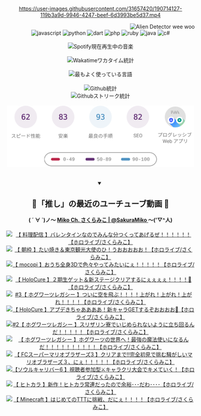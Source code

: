 <!-- START: HERO IMAGE GIF ////////// ////////// ////////// -->
<!-- <img src="@/../assets/img/gaming/ghost-of-tsushima.gif" width="100%"  alt="nellyXinwei's Hero Gif Image"/> -->
<!-- END: HERO IMAGE GIF ////////// ////////// ////////// -->

<div align="center" >  
  
<!-- START:ワンピース 第1015話「ルフィはRED ROCを使う」 -->
<https://user-images.githubusercontent.com/31657420/190714127-119b3a9d-9946-4247-beef-6d3993be5d37.mp4>
<!-- END:ワンピース 第1015話「ルフィはRED ROCを使う」 -->

<!-- START:VISITOR COUNTER -->
<div width="100%" align="right">

<img src="https://komarev.com/ghpvc/?username=nellyXinwei&label=🛸&color=grey&style=for-the-badge&labelcolor=ffffff" alt="Alien Detector wee woo"/>

</div>
<!-- END:VISITOR COUNTER -->

<!-- START: PROGRAMMING LANGUAGES -->
<!-- 色彩 Color Scheme:
#961E3A, #8A0D42, #5A0640, #4F265E, #2B355A, #3E759B, #CC4246,
#BB2649, #AD1052, #700750, #633075, #364270, #4E92C2, #FF5357
Sauce: https://www.webcreatorbox.com/inspiration/pantone-2023
-->

<img src="https://img.shields.io/badge/javascript%20-%23BB2649.svg?&style=for-the-badge&logo=javascript&logoColor=white&labelColor=961E3A" alt="javascript"/>
<img src="https://img.shields.io/badge/python%20-%23AD1052.svg?&style=for-the-badge&logo=python&logoColor=white&labelColor=8A0D42" alt="python" />
<img src="https://img.shields.io/badge/dart%20-%23700750.svg?&style=for-the-badge&logo=dart&logoColor=white&labelColor=5A0640" alt="dart"/>
<img src="https://img.shields.io/badge/php%20-%23633075.svg?&style=for-the-badge&logo=php&logoColor=white&labelColor=4F265E" alt="php"/>
<img src="https://img.shields.io/badge/ruby%20-%23364270.svg?&style=for-the-badge&logo=ruby&logoColor=white&labelColor=2B355A" alt="ruby"/>
<img src="https://img.shields.io/badge/java%20-%234E92C2.svg?&style=for-the-badge&logo=openjdk&logoColor=white&labelColor=3E759B" alt="java"/>
<img src="https://img.shields.io/badge/c%23-%23FF5357.svg?style=for-the-badge&logo=c-sharp&logoColor=white&labelColor=CC4246" alt="c#"/>  
<!-- END: PROGRAMMING LANGUAGES -->

<br>
<br>

<!-- START: MUSIC STATUS -->
  <!-- <a href="https://newojima-gsrs-20220114.vercel.app/api/now-playing?open">
    <img src="https://newojima-gsrs-20220114.vercel.app/api/now-playing" alt="Spotify現在再生中の音楽">
  </a> -->
  <img src="https://newojima-grss-20230114.vercel.app/api/spotify?border_color=transparent" alt="Spotify現在再生中の音楽" width="280px">
<!-- END: MUSIC STATUS -->

<br>
<br>

<!-- START: GITHUB STATUS -->
<!-- 色彩 Color Scheme:  #BB2649, #AD1052, #700750, #633075 -->
<img align="center" src="https://newojima-grs-20230109.vercel.app/api/wakatime?username=newojima&layout=compact&langs_count=10&locale=ja&hide_title=false&title_color=fff&hide_border=true&text_color=fff&bg_color=BB2649,BB2649,633075,633075&hide=other,css,html,bash,xml,git%20config,makefile,properties,yaml,markdown,text,json,jsx" alt="Wakatimeワカタイム統計"/>

<br>
<br>

<!-- 色彩 Color Scheme:  #633075, #364270, #4E92C2 -->
  <img align="center" src="https://newojima-grs-20230109.vercel.app/api/top-langs?username=newojima&layout=compact&text_color=fff&icon_color=fff&hide_border=true&&locale=ja&hide_title=false&title_color=fff&include_all_commits=true&card_width=445&langs_count=11&hide=c%23,powershell,shaderlab,hlsl,makefile,jupyter%20notebook,python,html,css,shell,batchfile,less,liquid,hack,scss&bg_color=4F265E,633075,4E92C2" alt="最もよく使っている言語"/>

<br>
<br>

<!-- 色彩 Color Scheme:  #4E92C2, #FF5357 -->
  <img align="center" src="https://newojima-grs-20230109.vercel.app/api?username=newojima&show_icons=true&&locale=ja&title_color=fff&text_color=fff&icon_color=fff&hide_border=true&hide_title=false&count_private=true&include_all_commits=true&card_width=495&disable_animations=true&bg_color=4E92C2,4E92C2,FF5357" alt="Github統計"/>

<br>

<img align="center" src="https://streak-stats.demolab.com?user=newojima&theme=dark&hide_border=true&locale=ja&ring=BB2649&stroke=222222&background=151515&sideLabels=BB2649&currStreakLabel=ffffff&border=BB2649&fire=FF5357&currStreakNum=ffffff&sideNums=FF5357&dates=ffffff" alt="Githubストリーク統計"/>

<br>
<br>

  <img align="center" width="500px" src="@/../assets/img/page-insights.svg" alt="Githubページの洞察"/>
  
</div>
<!-- END: GITHUB STATUS -->

<br>
<br>

<div align="center">
<details open>
  <summary>

  </summary>

  <h2 align="center">🌸「推し」の最近のユーチューブ動画 🌸</h2>
  <h4>
  ( ´ ∀ `)ノ～ 
  <a href="https://www.youtube.com/@SakuraMiko">Miko Ch. さくらみこ | @SakuraMiko
  </a>
   ～('▽^人)
  </h4>

  <!-- BEGIN YOUTUBE-CARDS -->
<a href="https://www.youtube.com/watch?v=O9128i-VBgs"><img src="https://ytcards.demolab.com/?id=O9128i-VBgs&title=%E3%80%90+%E6%96%99%E7%90%86%E9%85%8D%E4%BF%A1+%E3%80%91%E3%83%90%E3%83%AC%E3%83%B3%E3%82%BF%E3%82%A4%E3%83%B3%E3%81%AA%E3%81%AE%E3%81%A7%E3%81%BF%E3%82%93%E3%81%AA%E5%88%86%E3%81%A4%E3%81%8F%E3%81%A3%E3%81%A6%E3%81%82%E3%81%92%E3%82%8B%E3%81%9C%EF%BC%81%EF%BC%81%EF%BC%81%EF%BC%81%EF%BC%81%EF%BC%81%E3%80%90%E3%83%9B%E3%83%AD%E3%83%A9%E3%82%A4%E3%83%96%2F%E3%81%95%E3%81%8F%E3%82%89%E3%81%BF%E3%81%93%E3%80%91&lang=ja&timestamp=1676373200&background_color=%230d1117&title_color=%23ffffff&stats_color=%23dedede&width=187&duration=3623" alt="【 料理配信 】バレンタインなのでみんな分つくってあげるぜ！！！！！！【ホロライブ/さくらみこ】" title="【 料理配信 】バレンタインなのでみんな分つくってあげるぜ！！！！！！【ホロライブ/さくらみこ】"></a>
<a href="https://www.youtube.com/watch?v=19ufOZ0kfOY"><img src="https://ytcards.demolab.com/?id=19ufOZ0kfOY&title=%E3%80%90++%E6%9C%9D%E6%9E%A0+%E3%80%91%E3%81%9F%E3%81%84%E7%84%BC%E3%81%8D%EF%BC%86%E6%9D%B1%E4%BA%AC%E8%A6%B3%E5%85%89%E5%A4%A7%E4%BD%BF%E3%81%AE%E3%81%B2%EF%BC%81%E3%81%86%E3%81%8A%E3%81%8A%E3%81%8A%E3%81%8A%E3%81%8A%EF%BC%81%E3%80%90%E3%83%9B%E3%83%AD%E3%83%A9%E3%82%A4%E3%83%96%2F%E3%81%95%E3%81%8F%E3%82%89%E3%81%BF%E3%81%93%E3%80%91&lang=ja&timestamp=1676243718&background_color=%230d1117&title_color=%23ffffff&stats_color=%23dedede&width=187&duration=3871" alt="【  朝枠 】たい焼き＆東京観光大使のひ！うおおおおお！【ホロライブ/さくらみこ】" title="【  朝枠 】たい焼き＆東京観光大使のひ！うおおおおお！【ホロライブ/さくらみこ】"></a>
<a href="https://www.youtube.com/watch?v=Xk4vrEWjhek"><img src="https://ytcards.demolab.com/?id=Xk4vrEWjhek&title=%E3%80%90+mocopi+%E3%80%91%E3%81%8A%E3%81%86%E3%81%A1%E5%85%A8%E8%BA%AB3D%E3%81%A7%E8%89%B2%E3%80%85%E3%82%84%E3%81%A3%E3%81%A6%E3%81%BF%E3%81%9F%E3%81%84%E3%81%AB%E3%81%87%EF%BC%81%EF%BC%81%EF%BC%81%EF%BC%81%EF%BC%81%E3%80%90%E3%83%9B%E3%83%AD%E3%83%A9%E3%82%A4%E3%83%96%2F%E3%81%95%E3%81%8F%E3%82%89%E3%81%BF%E3%81%93%E3%80%91&lang=ja&timestamp=1676203877&background_color=%230d1117&title_color=%23ffffff&stats_color=%23dedede&width=187&duration=3596" alt="【 mocopi 】おうち全身3Dで色々やってみたいにぇ！！！！！【ホロライブ/さくらみこ】" title="【 mocopi 】おうち全身3Dで色々やってみたいにぇ！！！！！【ホロライブ/さくらみこ】"></a>
<a href="https://www.youtube.com/watch?v=Uo1R7-KXvb0"><img src="https://ytcards.demolab.com/?id=Uo1R7-KXvb0&title=%E3%80%90++HoloCure+%E3%80%91%EF%BC%92%E6%9C%9F%E7%94%9F%E3%82%B2%E3%83%83%E3%83%88%EF%BC%86%E6%96%B0%E3%82%B9%E3%83%86%E3%83%BC%E3%82%B8%E3%82%AF%E3%83%AA%E3%82%A2%E3%81%99%E3%82%8B%E3%81%AB%E3%81%87%E3%81%87%E3%81%87%E3%81%87%EF%BC%81%EF%BC%81%EF%BC%81%EF%BC%81%F0%9F%8C%9F%E3%80%90%E3%83%9B%E3%83%AD%E3%83%A9%E3%82%A4%E3%83%96%2F%E3%81%95%E3%81%8F%E3%82%89%E3%81%BF%E3%81%93%E3%80%91&lang=ja&timestamp=1676124020&background_color=%230d1117&title_color=%23ffffff&stats_color=%23dedede&width=187&duration=9099" alt="【  HoloCure 】２期生ゲット＆新ステージクリアするにぇぇぇぇ！！！！🌟【ホロライブ/さくらみこ】" title="【  HoloCure 】２期生ゲット＆新ステージクリアするにぇぇぇぇ！！！！🌟【ホロライブ/さくらみこ】"></a>
<a href="https://www.youtube.com/watch?v=fYhJCGD0HMQ"><img src="https://ytcards.demolab.com/?id=fYhJCGD0HMQ&title=%233%E3%80%90+%E3%83%9B%E3%82%B0%E3%83%AF%E3%83%BC%E3%83%84%E3%83%AC%E3%82%AC%E3%82%B7%E3%83%BC+%E3%80%91%E3%81%A4%E3%81%84%E3%81%AB%E7%A9%BA%E3%82%92%E9%A3%9B%E3%81%B6%EF%BC%81%EF%BC%81%EF%BC%81%EF%BC%81%E4%B8%8A%E3%81%8C%E3%82%8C%EF%BC%81%E4%B8%8A%E3%81%8C%E3%82%8C%EF%BC%81%E4%B8%8A%E3%81%8C%E3%82%8C%EF%BC%81%EF%BC%81%EF%BC%81%EF%BC%81%E3%80%90%E3%83%9B%E3%83%AD%E3%83%A9%E3%82%A4%E3%83%96%2F%E3%81%95%E3%81%8F%E3%82%89%E3%81%BF%E3%81%93%E3%80%91&lang=ja&timestamp=1676114117&background_color=%230d1117&title_color=%23ffffff&stats_color=%23dedede&width=187&duration=22458" alt="#3【 ホグワーツレガシー 】ついに空を飛ぶ！！！！上がれ！上がれ！上がれ！！！！【ホロライブ/さくらみこ】" title="#3【 ホグワーツレガシー 】ついに空を飛ぶ！！！！上がれ！上がれ！上がれ！！！！【ホロライブ/さくらみこ】"></a>
<a href="https://www.youtube.com/watch?v=gVIJGhGZ0rA"><img src="https://ytcards.demolab.com/?id=gVIJGhGZ0rA&title=%E3%80%90+HoloCure+%E3%80%91%E3%82%A2%E3%83%97%E3%83%87%E3%81%8D%E3%81%A1%E3%82%83%E3%81%82%E3%81%82%E3%81%82%E3%81%82%EF%BC%81%E6%96%B0%E3%82%AD%E3%83%A3%E3%83%A9GET%E3%81%99%E3%82%8B%E3%81%9E%E3%81%8A%E3%81%8A%E3%81%8A%E3%81%8A%F0%9F%8C%9F%E3%80%90%E3%83%9B%E3%83%AD%E3%83%A9%E3%82%A4%E3%83%96%2F%E3%81%95%E3%81%8F%E3%82%89%E3%81%BF%E3%81%93%E3%80%91&lang=ja&timestamp=1676047799&background_color=%230d1117&title_color=%23ffffff&stats_color=%23dedede&width=187&duration=11889" alt="【 HoloCure 】アプデきちゃああああ！新キャラGETするぞおおおお🌟【ホロライブ/さくらみこ】" title="【 HoloCure 】アプデきちゃああああ！新キャラGETするぞおおおお🌟【ホロライブ/さくらみこ】"></a>
<a href="https://www.youtube.com/watch?v=Q0xnMiLK-Ps"><img src="https://ytcards.demolab.com/?id=Q0xnMiLK-Ps&title=%232%E3%80%90+%E3%83%9B%E3%82%B0%E3%83%AF%E3%83%BC%E3%83%84%E3%83%AC%E3%82%AC%E3%82%B7%E3%83%BC+%E3%80%91%E3%82%B9%E3%83%AA%E3%82%B6%E3%83%AA%E3%83%B3%E5%AF%AE%E3%81%A7%E3%81%84%E3%81%98%E3%82%81%E3%82%89%E3%82%8C%E3%81%AA%E3%81%84%E3%82%88%E3%81%86%E3%81%AB%E7%AB%8B%E3%81%A1%E5%9B%9E%E3%82%8B%E3%82%93%E3%81%A0%EF%BC%81%EF%BC%81%EF%BC%81%EF%BC%81%EF%BC%81%E3%80%90%E3%83%9B%E3%83%AD%E3%83%A9%E3%82%A4%E3%83%96%2F%E3%81%95%E3%81%8F%E3%82%89%E3%81%BF%E3%81%93%E3%80%91&lang=ja&timestamp=1675960147&background_color=%230d1117&title_color=%23ffffff&stats_color=%23dedede&width=187&duration=13726" alt="#2【 ホグワーツレガシー 】スリザリン寮でいじめられないように立ち回るんだ！！！！！【ホロライブ/さくらみこ】" title="#2【 ホグワーツレガシー 】スリザリン寮でいじめられないように立ち回るんだ！！！！！【ホロライブ/さくらみこ】"></a>
<a href="https://www.youtube.com/watch?v=1suAIUJn4m8"><img src="https://ytcards.demolab.com/?id=1suAIUJn4m8&title=%E3%80%90+%E3%83%9B%E3%82%B0%E3%83%AF%E3%83%BC%E3%83%84%E3%83%AC%E3%82%AC%E3%82%B7%E3%83%BC+%E3%80%91%E3%83%9B%E3%82%B0%E3%83%AF%E3%83%BC%E3%83%84%E3%81%AE%E4%B8%96%E7%95%8C%E3%81%B8%EF%BC%81%E6%9C%80%E5%BC%B7%E3%81%AE%E9%AD%94%E6%B3%95%E4%BD%BF%E3%81%84%E3%81%AB%E3%81%AA%E3%82%8B%E3%82%93%E3%81%A0%EF%BC%81%EF%BC%81%EF%BC%81%EF%BC%81%EF%BC%81%EF%BC%81%EF%BC%81%EF%BC%81%EF%BC%81%EF%BC%81%E3%80%90%E3%83%9B%E3%83%AD%E3%83%A9%E3%82%A4%E3%83%96%2F%E3%81%95%E3%81%8F%E3%82%89%E3%81%BF%E3%81%93%E3%80%91&lang=ja&timestamp=1675877422&background_color=%230d1117&title_color=%23ffffff&stats_color=%23dedede&width=187&duration=18319" alt="【 ホグワーツレガシー 】ホグワーツの世界へ！最強の魔法使いになるんだ！！！！！！！！！！【ホロライブ/さくらみこ】" title="【 ホグワーツレガシー 】ホグワーツの世界へ！最強の魔法使いになるんだ！！！！！！！！！！【ホロライブ/さくらみこ】"></a>
<a href="https://www.youtube.com/watch?v=YrcTKMAqrNo"><img src="https://ytcards.demolab.com/?id=YrcTKMAqrNo&title=%E3%80%90+FC%E3%82%B9%E3%83%BC%E3%83%91%E3%83%BC%E3%83%9E%E3%83%AA%E3%82%AA%E3%83%96%E3%83%A9%E3%82%B6%E3%83%BC%E3%82%BA3+%E3%80%91%E3%82%AF%E3%83%AA%E3%82%A2%E3%81%BE%E3%81%A7%E2%80%BC%E5%AE%8C%E5%85%A8%E5%88%9D%E8%A6%8B%E3%81%A7%E6%8C%91%E3%82%80%E9%A8%92%E3%81%8C%E3%81%97%E3%81%84%E3%83%9E%E3%83%AA%E3%82%AA%E3%83%96%E3%83%A9%E3%82%B6%E3%83%BC%E3%82%BA%EF%BC%93%E3%80%81%E3%81%AB%E3%81%87%EF%BC%81%EF%BC%81%EF%BC%81%EF%BC%81%EF%BC%81%E3%80%90%E3%83%9B%E3%83%AD%E3%83%A9%E3%82%A4%E3%83%96%2F%E3%81%95%E3%81%8F%E3%82%89%E3%81%BF%E3%81%93%E3%80%91&lang=ja&timestamp=1675795219&background_color=%230d1117&title_color=%23ffffff&stats_color=%23dedede&width=187&duration=24621" alt="【 FCスーパーマリオブラザーズ3 】クリアまで‼完全初見で挑む騒がしいマリオブラザーズ３、にぇ！！！！！【ホロライブ/さくらみこ】" title="【 FCスーパーマリオブラザーズ3 】クリアまで‼完全初見で挑む騒がしいマリオブラザーズ３、にぇ！！！！！【ホロライブ/さくらみこ】"></a>
<a href="https://www.youtube.com/watch?v=KkxrOG-sgWM"><img src="https://ytcards.demolab.com/?id=KkxrOG-sgWM&title=%E3%80%90%E3%82%BD%E3%82%A6%E3%83%AB%E3%82%AD%E3%83%A3%E3%83%AA%E3%83%90%E3%83%BC6+%E3%80%91%E8%A6%96%E8%81%B4%E8%80%85%E5%8F%82%E5%8A%A0%E5%9E%8B%E2%9A%94%E3%82%AD%E3%83%A3%E3%83%A9%E3%82%AF%E3%83%AA%E5%A4%A7%E4%BC%9A%E3%81%A7%E3%82%AD%E3%83%A1%E3%81%A6%E3%81%84%E3%81%8F%EF%BC%81%E3%80%90%E3%83%9B%E3%83%AD%E3%83%A9%E3%82%A4%E3%83%96%2F%E3%81%95%E3%81%8F%E3%82%89%E3%81%BF%E3%81%93%E3%80%91&lang=ja&timestamp=1675696219&background_color=%230d1117&title_color=%23ffffff&stats_color=%23dedede&width=187&duration=8511" alt="【ソウルキャリバー6 】視聴者参加型⚔キャラクリ大会でキメていく！【ホロライブ/さくらみこ】" title="【ソウルキャリバー6 】視聴者参加型⚔キャラクリ大会でキメていく！【ホロライブ/さくらみこ】"></a>
<a href="https://www.youtube.com/watch?v=Ura7B2S6Pio"><img src="https://ytcards.demolab.com/?id=Ura7B2S6Pio&title=%E3%80%90+%E3%83%92%E3%83%88%E3%82%AB%E3%83%A9++%E3%80%91%E6%96%B0%E4%BD%9C%EF%BC%81%E3%83%92%E3%83%88%E3%82%AB%E3%83%A9%E5%B8%B8%E9%80%A3%E3%81%A0%E3%81%A3%E3%81%9F%E3%81%AE%E3%81%A7%E4%BD%99%E8%A3%95%EF%BD%A5%EF%BD%A5%EF%BD%A5%E3%81%A0%E3%82%8F%EF%BD%A5%EF%BD%A5%EF%BD%A5%EF%BD%A5%E3%80%90%E3%83%9B%E3%83%AD%E3%83%A9%E3%82%A4%E3%83%96%2F%E3%81%95%E3%81%8F%E3%82%89%E3%81%BF%E3%81%93%E3%80%91&lang=ja&timestamp=1675614815&background_color=%230d1117&title_color=%23ffffff&stats_color=%23dedede&width=187&duration=10843" alt="【 ヒトカラ  】新作！ヒトカラ常連だったので余裕･･･だわ････【ホロライブ/さくらみこ】" title="【 ヒトカラ  】新作！ヒトカラ常連だったので余裕･･･だわ････【ホロライブ/さくらみこ】"></a>
<a href="https://www.youtube.com/watch?v=jbefFZEwh9U"><img src="https://ytcards.demolab.com/?id=jbefFZEwh9U&title=%E3%80%90+Minecraft+%E3%80%91%E3%81%AF%E3%81%98%E3%82%81%E3%81%A6%E3%81%AETTT%E3%81%AB%E6%8C%91%E6%88%A6%E3%80%81%E3%81%A0%E3%81%AB%E3%81%87%EF%BC%81%EF%BC%81%EF%BC%81%EF%BC%81%E3%80%90%E3%83%9B%E3%83%AD%E3%83%A9%E3%82%A4%E3%83%96%2F%E3%81%95%E3%81%8F%E3%82%89%E3%81%BF%E3%81%93%E3%80%91&lang=ja&timestamp=1675356269&background_color=%230d1117&title_color=%23ffffff&stats_color=%23dedede&width=187&duration=18157" alt="【 Minecraft 】はじめてのTTTに挑戦、だにぇ！！！！【ホロライブ/さくらみこ】" title="【 Minecraft 】はじめてのTTTに挑戦、だにぇ！！！！【ホロライブ/さくらみこ】"></a>
<!-- END YOUTUBE-CARDS -->

</div>
  
</details>
